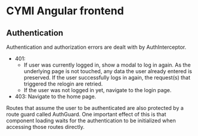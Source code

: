 # CYMI Angular frontend

## Authentication

Authentication and authorization errors are dealt with by AuthInterceptor.

-   401:
    -   If user was currently logged in, show a modal to log in again. As the underlying page is not touched, any data the user already entered is preserved. If the user successfully logs in again, the request(s) that triggered the relogin are retried.
    -   If the user was not logged in yet, navigate to the login page.
-   403: Navigate to the home page.

Routes that assume the user to be authenticated are also protected by a route guard called AuthGuard. One important effect of this is that component loading waits for the authentication to be initialized when accessing those routes directly.
